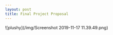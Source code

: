 ```yaml
---
layout: post
title: Final Project Proposal
---
```


![plushy](/img/Screenshot 2019-11-17 11.39.49.png)
